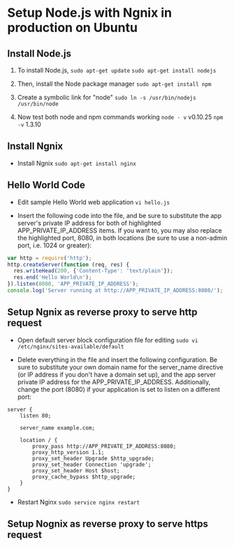 # Setup Node.js with Ngnix in production on Ubuntu

## Install Node.js

1. To install Node.js,
`sudo apt-get update`
`sudo apt-get install nodejs`

2. Then, install the Node package manager
`sudo apt-get install npm`

3. Create a symbolic link for "node"
`sudo ln -s /usr/bin/nodejs /usr/bin/node`

4. Now test both node and npm commands working
`node - v`
v0.10.25
`npm -v`
1.3.10

## Install Ngnix

* Install Ngnix
`sudo apt-get install nginx`

## Hello World Code

* Edit sample Hello World web application
`vi hello.js`

* Insert the following code into the file, and be sure to substitute the app server's private IP address for both of highlighted APP_PRIVATE_IP_ADDRESS items. If you want to, you may also replace the highlighted port, 8080, in both locations (be sure to use a non-admin port, i.e. 1024 or greater):
``` hello.js
var http = require('http');
http.createServer(function (req, res) {
  res.writeHead(200, {'Content-Type': 'text/plain'});
  res.end('Hello World\n');
}).listen(8080, 'APP_PRIVATE_IP_ADDRESS');
console.log('Server running at http://APP_PRIVATE_IP_ADDRESS:8080/');
```

## Setup Ngnix as reverse proxy to serve http request

* Open default server block configuration file for editing
`sudo vi /etc/nginx/sites-available/default`

* Delete everything in the file and insert the following configuration. Be sure to substitute your own domain name for the server_name directive (or IP address if you don't have a domain set up), and the app server private IP address for the APP_PRIVATE_IP_ADDRESS. Additionally, change the port (8080) if your application is set to listen on a different port:

```
server {
    listen 80;

    server_name example.com;

    location / {
        proxy_pass http://APP_PRIVATE_IP_ADDRESS:8080;
        proxy_http_version 1.1;
        proxy_set_header Upgrade $http_upgrade;
        proxy_set_header Connection 'upgrade';
        proxy_set_header Host $host;
        proxy_cache_bypass $http_upgrade;
    }
}
```

* Restart Nginx
`sudo service nginx restart`

## Setup Nognix as reverse proxy to serve https request